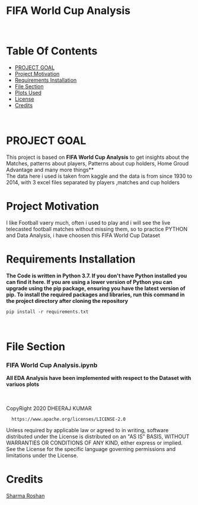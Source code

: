 
<br>

# FIFA World Cup Analysis
<br>

# Table Of Contents
- [PROJECT GOAL](#PROJECT-GOAL)
- [Project Motivation](#Project-Motivation)
- [Requirements Installation](#Requirements-Installation)
- [File Section](#File-Section)
- [Plots Used](#Technologies-Used)
- [License](#License)
- [Credits](#Credits)

<br>

# PROJECT GOAL

 This project is based on **FIFA World Cup Analysis** to get insights about the Matches, patterns about players, Patterns about cup holders, Home Groud Advantage and many more things** 
<br>
The data here i used is taken from kaggle and the data is from since 1930 to 2014, with 3 excel files separated by players ,matches and cup holders

# Project Motivation

I like Football vaery much, often i used to play and i will see the live telecasted football matches without missing them, so to practice PYTHON and Data Analysis, i have choosen this FIFA World Cup Dataset

# Requirements Installation

**The Code is written in Python 3.7. If you don't have Python installed you can find it here. If you are using a lower version of Python you can upgrade using the pip package, ensuring you have the latest version of pip. To install the required packages and libraries, run this command in the project directory after cloning the repository**

    pip install -r requirements.txt
<br>

# File Section

### FIFA  World Cup Analysis.ipynb

**All EDA Analysis have been implemented with respect to the Dataset with variuos plots**

<br>




<br>
CopyRight 2020 DHEERAJ KUMAR

      https://www.apache.org/licenses/LICENSE-2.0
      
Unless required by applicable law or agreed to in writing, software distributed under the License is distributed on an "AS IS" BASIS, WITHOUT WARRANTIES OR CONDITIONS OF ANY KIND, either express or implied. See the License for the specific language governing permissions and limitations under the License.
<br>

# Credits
<a href="https://github.com/sharmaroshan/FIFA-2019-Analysis">Sharma Roshan</a>
